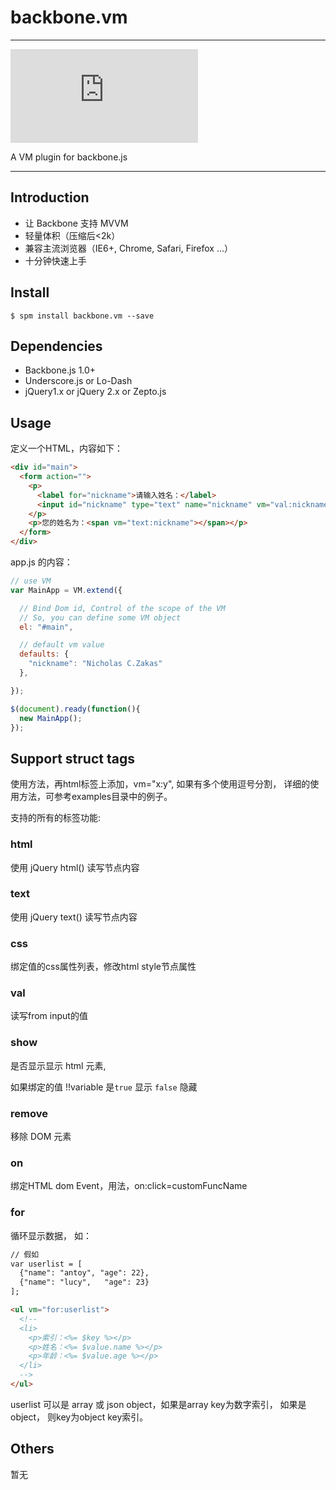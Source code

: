 # backbone.vm

---

[![spm version](http://spmjs.io/badge/backbone.vm.js)](http://spmjs.io/package/backbone.vm.js)

A VM plugin for backbone.js

---

## Introduction

- 让 Backbone 支持 MVVM
- 轻量体积（压缩后<2k）
- 兼容主流浏览器（IE6+, Chrome, Safari, Firefox ...）
- 十分钟快速上手


## Install

```
$ spm install backbone.vm --save
```

## Dependencies

- Backbone.js 1.0+
- Underscore.js or Lo-Dash
- jQuery1.x or jQuery 2.x or Zepto.js

## Usage

定义一个HTML，内容如下：

```html
<div id="main">
  <form action="">
    <p>
      <label for="nickname">请输入姓名：</label>
      <input id="nickname" type="text" name="nickname" vm="val:nickname" />
    </p>
    <p>您的姓名为：<span vm="text:nickname"></span></p>
  </form>
</div>
```

app.js 的内容：

```js
// use VM
var MainApp = VM.extend({

  // Bind Dom id, Control of the scope of the VM
  // So, you can define some VM object
  el: "#main",

  // default vm value
  defaults: {
    "nickname": "Nicholas C.Zakas"
  },

});

$(document).ready(function(){
  new MainApp();
});

```


## Support struct tags

使用方法，再html标签上添加，vm="x:y", 如果有多个使用逗号分割，
详细的使用方法，可参考examples目录中的例子。

支持的所有的标签功能:

### html
使用 jQuery html() 读写节点内容

### text
使用 jQuery text() 读写节点内容

### css
绑定值的css属性列表，修改html style节点属性


### val
读写from input的值

### show
是否显示显示 html 元素,

如果绑定的值 !!variable 是`true` 显示 `false` 隐藏

### remove
移除 DOM 元素

### on
绑定HTML dom Event，用法，on:click=customFuncName

### for
循环显示数据， 如：

```html
// 假如
var userlist = [
  {"name": "antoy", "age": 22},
  {"name": "lucy",   "age": 23}
];

<ul vm="for:userlist">
  <!--
  <li>
    <p>索引：<%= $key %></p>
    <p>姓名：<%= $value.name %></p>
    <p>年龄：<%= $value.age %></p>
  </li>
  -->
</ul>
```

userlist 可以是 array 或 json object，如果是array key为数字索引，
如果是 object， 则key为object key索引。



## Others

暂无
